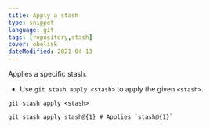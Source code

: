 ```yaml
---
title: Apply a stash
type: snippet
language: git
tags: [repository,stash]
cover: obelisk
dateModified: 2021-04-13
---
```


Applies a specific stash.

- Use `git stash apply <stash>` to apply the given `<stash>`.

```shell
git stash apply <stash>
```

```shell
git stash apply stash@{1} # Applies `stash@{1}`
```
